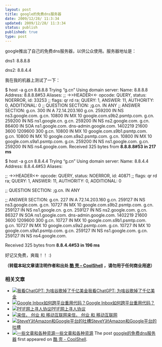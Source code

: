 ```yaml
---
layout: post
title: google的免费dns服务器
date: 2009/12/28/ 11:3:34
updated: 2009/12/28/ 11:3:34
status: publish
published: true
type: post
---
```


google推出了自己的免费dns服务器，以供公众使用。服务器地址是：


dns1: 8.8.8.8


dns2: 8.8.4.4


我在我的机器上测试了一下：



$ host -a g.cn 8.8.8.8
Trying “g.cn”
Using domain server:
Name: 8.8.8.8
Address: 8.8.8.8#53
Aliases:
;; ->>HEADER<<- opcode: QUERY, status: NOERROR, id: 33253
;; flags: qr rd ra; QUERY: 1, ANSWER: 11, AUTHORITY: 0, ADDITIONAL: 0
;; QUESTION SECTION:
;g.cn. IN ANY
;; ANSWER SECTION:
g.cn. 300 IN A 72.14.203.160
g.cn. 259200 IN NS ns3.google.com.
g.cn. 10800 IN MX 10 google.com.s9b2.psmtp.com.
g.cn. 259200 IN NS ns1.google.cn.
g.cn. 259200 IN NS ns2.google.com.
g.cn. 86400 IN SOA ns1.google.com. dns-admin.google.com. 1402219 21600 3600 1209600 300
g.cn. 10800 IN MX 10 google.com.s9b1.psmtp.com.
g.cn. 10800 IN MX 10 google.com.s9a2.psmtp.com.
g.cn. 10800 IN MX 10 google.com.s9a1.psmtp.com.
g.cn. 259200 IN NS ns1.google.com.
g.cn. 259200 IN NS ns4.google.com.
Received 325 bytes from **8.8.8.8#53 in 217 ms**




$ host -a g.cn 8.8.4.4
Trying “g.cn”
Using domain server:
Name: 8.8.4.4
Address: 8.8.4.4#53
Aliases:

;; ->>HEADER<<- opcode: QUERY, status: NOERROR, id: 40871
;; flags: qr rd ra; QUERY: 1, ANSWER: 11, AUTHORITY: 0, ADDITIONAL: 0

;; QUESTION SECTION:
;g.cn. IN ANY

;; ANSWER SECTION:
g.cn. 227 IN A 72.14.203.160
g.cn. 259127 IN NS ns3.google.com.
g.cn. 10727 IN MX 10 google.com.s9b2.psmtp.com.
g.cn. 259127 IN NS ns1.google.cn.
g.cn. 259127 IN NS ns2.google.com.
g.cn. 86327 IN SOA ns1.google.com. dns-admin.google.com. 1402219 21600 3600 1209600 300
g.cn. 10727 IN MX 10 google.com.s9b1.psmtp.com.
g.cn. 10727 IN MX 10 google.com.s9a2.psmtp.com.
g.cn. 10727 IN MX 10 google.com.s9a1.psmtp.com.
g.cn. 259127 IN NS ns1.google.com.
g.cn. 259127 IN NS ns4.google.com.

Received 325 bytes from **8.8.4.4#53 in 196 ms**



好记又免费，爽哉！！ :)



**（转载本站文章请注明作者和出处 [酷 壳 – CoolShell](https://coolshell.cn/) ，请勿用于任何商业用途）**



### 相关文章

* [![我看ChatGPT: 为啥谷歌掉了千亿美金](https://coolshell.cn/wp-content/uploads/2023/02/chatgpt-150x150.jpg)](https://coolshell.cn/articles/22398.html)[我看ChatGPT: 为啥谷歌掉了千亿美金](https://coolshell.cn/articles/22398.html)
* [![Google Inbox如何跨平台重用代码？](https://coolshell.cn/wp-content/uploads/2014/11/inbox2-640x264-150x150.jpg)](https://coolshell.cn/articles/12136.html)[Google Inbox如何跨平台重用代码？](https://coolshell.cn/articles/12136.html)
* [![PFIF网上寻人协议](https://coolshell.cn/wp-content/uploads/2013/04/Google-Person-Finder-150x150.png)](https://coolshell.cn/articles/9508.html)[PFIF网上寻人协议](https://coolshell.cn/articles/9508.html)
* [![来信， 创业 和 移动互联网](https://coolshell.cn/wp-content/plugins/wordpress-23-related-posts-plugin/static/thumbs/2.jpg)](https://coolshell.cn/articles/5815.html)[来信， 创业 和 移动互联网](https://coolshell.cn/articles/5815.html)
* [![SteveY对Amazon和Google平台的吐槽](https://coolshell.cn/wp-content/plugins/wordpress-23-related-posts-plugin/static/thumbs/24.jpg)](https://coolshell.cn/articles/5701.html)[SteveY对Amazon和Google平台的吐槽](https://coolshell.cn/articles/5701.html)
* [![一些文章和各种资源](https://coolshell.cn/wp-content/uploads/2011/09/image008-150x150.jpg)](https://coolshell.cn/articles/5224.html)[一些文章和各种资源](https://coolshell.cn/articles/5224.html)
The post [google的免费dns服务器](https://coolshell.cn/articles/2015.html) first appeared on [酷 壳 - CoolShell](https://coolshell.cn).